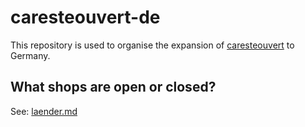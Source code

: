 # caresteouvert-de

This repository is used to organise the expansion of [caresteouvert](https://github.com/osmontrouge/caresteouvert) to Germany.

## What shops are open or closed? 

See: [laender.md](./laender.md)